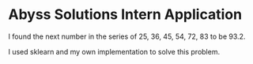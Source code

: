 # Abyss Solutions Intern Application
I found the next number in the series of 25, 36, 45, 54, 72, 83 to be 93.2.

I used sklearn and my own implementation to solve this problem.
